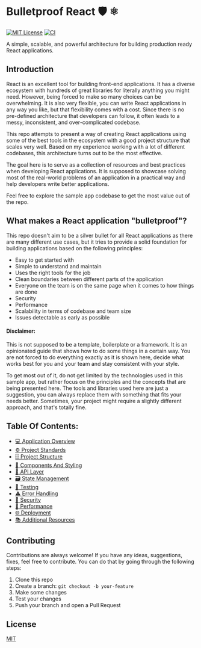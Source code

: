  # Bulletproof React 🛡️ ⚛️

[![MIT License](https://img.shields.io/github/license/alan2207/bulletproof-react)](https://github.com/alan2207/bulletproof-react/blob/master/LICENSE)
[![CI](https://github.com/alan2207/bulletproof-react/actions/workflows/ci.yml/badge.svg)](https://github.com/alan2207/bulletproof-react/actions/workflows/ci.yml)

A simple, scalable, and powerful architecture for building production ready React applications.

## Introduction

React is an excellent tool for building front-end applications. It has a diverse ecosystem with hundreds of great libraries for literally anything you might need. However, being forced to make so many choices can be overwhelming. It is also very flexible, you can write React applications in any way you like, but that flexibility comes with a cost. Since there is no pre-defined architecture that developers can follow, it often leads to a messy, inconsistent, and over-complicated codebase.

This repo attempts to present a way of creating React applications using some of the best tools in the ecosystem with a good project structure that scales very well. Based on my experience working with a lot of different codebases, this architecture turns out to be the most effective.

The goal here is to serve as a collection of resources and best practices when developing React applications. It is supposed to showcase solving most of the real-world problems of an application in a practical way and help developers write better applications.

Feel free to explore the sample app codebase to get the most value out of the repo.

## What makes a React application "bulletproof"?

This repo doesn't aim to be a silver bullet for all React applications as there are many different use cases, but it tries to provide a solid foundation for building applications based on the following principles:

- Easy to get started with
- Simple to understand and maintain
- Uses the right tools for the job
- Clean boundaries between different parts of the application
- Everyone on the team is on the same page when it comes to how things are done
- Security
- Performance
- Scalability in terms of codebase and team size
- Issues detectable as early as possible

#### Disclaimer:

This is not supposed to be a template, boilerplate or a framework. It is an opinionated guide that shows how to do some things in a certain way. You are not forced to do everything exactly as it is shown here, decide what works best for you and your team and stay consistent with your style.

To get most out of it, do not get limited by the technologies used in this sample app, but rather focus on the principles and the concepts that are being presented here. The tools and libraries used here are just a suggestion, you can always replace them with something that fits your needs better. Sometimes, your project might require a slightly different approach, and that's totally fine.

## Table Of Contents:

- [💻 Application Overview](docs/application-overview.md)
- [⚙️ Project Standards](docs/project-standards.md)
- [🗄️ Project Structure](docs/project-structure.md)
- [🧱 Components And Styling](docs/components-and-styling.md)
- [📡 API Layer](docs/api-layer.md)
- [🗃️ State Management](docs/state-management.md)
- [🧪 Testing](docs/testing.md)
- [⚠️ Error Handling](docs/error-handling.md)
- [🔐 Security](docs/security.md)
- [🚄 Performance](docs/performance.md)
- [🌐 Deployment](docs/deployment.md)
- [📚 Additional Resources](docs/additional-resources.md)

## Contributing

Contributions are always welcome! If you have any ideas, suggestions, fixes, feel free to contribute. You can do that by going through the following steps:

1. Clone this repo
2. Create a branch: `git checkout -b your-feature`
3. Make some changes
4. Test your changes
5. Push your branch and open a Pull Request

## License

[MIT](/LICENSE)
